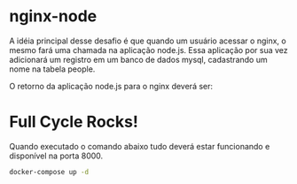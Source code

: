 # nginx-node

A idéia principal desse desafio é que quando um usuário acessar o nginx, o mesmo fará uma chamada na aplicação node.js. Essa aplicação por sua vez adicionará um registro em um banco de dados mysql, cadastrando um nome na tabela people.

O retorno da aplicação node.js para o nginx deverá ser:

<h1>Full Cycle Rocks!</h1>

Quando executado o comando abaixo tudo deverá estar funcionando e disponível na porta 8000.

```bash
docker-compose up -d
```
